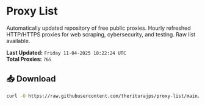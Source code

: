 # Proxy List

Automatically updated repository of free public proxies. Hourly refreshed HTTP/HTTPS proxies for web scraping, cybersecurity, and testing. Raw list available.

**Last Updated:** `Friday 11-04-2025 18:22:24 UTC`  
**Total Proxies:** `765`

## 📥 Download
```bash
curl -O https://raw.githubusercontent.com/theriturajps/proxy-list/main/proxies.txt
